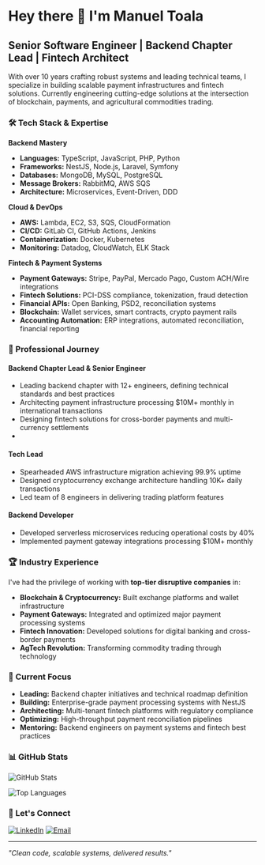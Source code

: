 # Hey there 👋 I'm Manuel Toala

## Senior Software Engineer | Backend Chapter Lead | Fintech Architect

With over 10 years crafting robust systems and leading technical teams, I specialize in building scalable payment infrastructures and fintech solutions. Currently engineering cutting-edge solutions at the intersection of blockchain, payments, and agricultural commodities trading.

### 🛠️ Tech Stack & Expertise

**Backend Mastery**
- **Languages:** TypeScript, JavaScript, PHP, Python
- **Frameworks:** NestJS, Node.js, Laravel, Symfony
- **Databases:** MongoDB, MySQL, PostgreSQL
- **Message Brokers:** RabbitMQ, AWS SQS
- **Architecture:** Microservices, Event-Driven, DDD

**Cloud & DevOps**
- **AWS:** Lambda, EC2, S3, SQS, CloudFormation
- **CI/CD:** GitLab CI, GitHub Actions, Jenkins
- **Containerization:** Docker, Kubernetes
- **Monitoring:** Datadog, CloudWatch, ELK Stack

**Fintech & Payment Systems**
- **Payment Gateways:** Stripe, PayPal, Mercado Pago, Custom ACH/Wire integrations
- **Fintech Solutions:** PCI-DSS compliance, tokenization, fraud detection
- **Financial APIs:** Open Banking, PSD2, reconciliation systems
- **Blockchain:** Wallet services, smart contracts, crypto payment rails
- **Accounting Automation:** ERP integrations, automated reconciliation, financial reporting

### 💼 Professional Journey

#### **Backend Chapter Lead & Senior Engineer** 
- Leading backend chapter with 12+ engineers, defining technical standards and best practices
- Architecting payment infrastructure processing $10M+ monthly in international transactions
- Designing fintech solutions for cross-border payments and multi-currency settlements
- 
#### **Tech Lead** 
- Spearheaded AWS infrastructure migration achieving 99.9% uptime
- Designed cryptocurrency exchange architecture handling 10K+ daily transactions
- Led team of 8 engineers in delivering trading platform features

#### **Backend Developer**
- Developed serverless microservices reducing operational costs by 40%
- Implemented payment gateway integrations processing $10M+ monthly

### 🏆 Industry Experience

I've had the privilege of working with **top-tier disruptive companies** in:
- **Blockchain & Cryptocurrency:** Built exchange platforms and wallet infrastructure
- **Payment Gateways:** Integrated and optimized major payment processing systems
- **Fintech Innovation:** Developed solutions for digital banking and cross-border payments
- **AgTech Revolution:** Transforming commodity trading through technology

### 🚀 Current Focus

- **Leading:** Backend chapter initiatives and technical roadmap definition
- **Building:** Enterprise-grade payment processing systems with NestJS
- **Architecting:** Multi-tenant fintech platforms with regulatory compliance
- **Optimizing:** High-throughput payment reconciliation pipelines
- **Mentoring:** Backend engineers on payment systems and fintech best practices

### 📊 GitHub Stats

![GitHub Stats](https://github-readme-stats.vercel.app/api?username=manutoala&show_icons=true&theme=dark&hide_border=true&count_private=true)

![Top Languages](https://github-readme-stats.vercel.app/api/top-langs/?username=manutoala&layout=compact&theme=dark&hide_border=true)

### 🔗 Let's Connect

[![LinkedIn](https://img.shields.io/badge/LinkedIn-0077B5?style=for-the-badge&logo=linkedin&logoColor=white)](https://www.linkedin.com/in/manueltoala/)
[![Email](https://img.shields.io/badge/Email-D14836?style=for-the-badge&logo=gmail&logoColor=white)](mailto:toa.l@hotmail.com)

---

*"Clean code, scalable systems, delivered results."*
